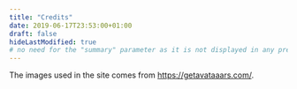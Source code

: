 ```yaml
---
title: "Credits"
date: 2019-06-17T23:53:00+01:00
draft: false
hideLastModified: true
# no need for the "summary" parameter as it is not displayed in any previews
---
```


The images used in the site comes from https://getavataaars.com/.
